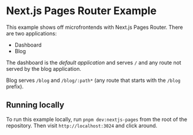 # Next.js Pages Router Example

This example shows off microfrontends with Next.js Pages Router. There are two applications:

- Dashboard
- Blog

The dashboard is the _default application_ and serves `/` and any route not served by the blog application.

Blog serves `/blog` and `/blog/:path*` (any route that starts with the `/blog` prefix).

## Running locally

To run this example locally, run `pnpm dev:nextjs-pages` from the root of the repository. Then visit `http://localhost:3024` and click around.
